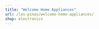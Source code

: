 ```yaml
---
title: "Welcome Home Appliances"
url: /las-pinas/welcome-home-appliances/
shop: electronics
---
```

